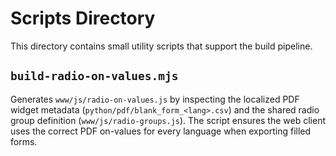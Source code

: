 # Scripts Directory

This directory contains small utility scripts that support the build pipeline.

## `build-radio-on-values.mjs`

Generates `www/js/radio-on-values.js` by inspecting the localized PDF widget metadata (`python/pdf/blank_form_<lang>.csv`) and the shared radio group definition (`www/js/radio-groups.js`). The script ensures the web client uses the correct PDF on-values for every language when exporting filled forms.
